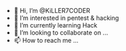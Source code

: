 - 👋 Hi, I’m @KiLLER7CODER
- 👀 I’m interested in pentest & hacking 
- 🌱 I’m currently learning Hack
- 💞️ I’m looking to collaborate on ...
- 📫 How to reach me ...
